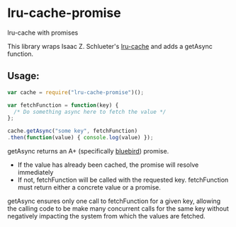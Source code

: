 # lru-cache-promise
lru-cache with promises

This library wraps Isaac Z. Schlueter's [lru-cache](https://github.com/isaacs/node-lru-cache) and adds a getAsync function.

## Usage:
```javascript
var cache = require("lru-cache-promise")();

var fetchFunction = function(key) {
  /* Do something async here to fetch the value */
};

cache.getAsync("some key", fetchFunction)
.then(function(value) { console.log(value) });
```

getAsync returns an A+ (specifically [bluebird](https://github.com/petkaantonov/bluebird)) promise.
* If the value has already been cached, the promise will resolve immediately
* If not, fetchFunction will be called with the requested key.  fetchFunction must return either a concrete value or a promise.

getAsync ensures only one call to fetchFunction for a given key,
allowing the calling code to be make many concurrent calls for the same key
without negatively impacting the system from which the values are fetched.

